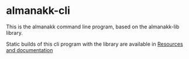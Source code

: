 # almanakk-cli

This is the almanakk command line program, based on the almanakk-lib library. 

Static builds of this cli program with the library are available in [Resources and documentation](https://trollebo.brick.do/resources-and-documentation-Nwd92pGRZPo1)